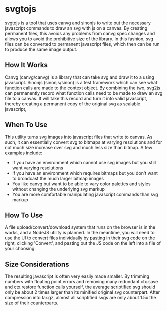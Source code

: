 # svgtojs
svgtojs is a tool that uses canvg and sinonjs to write out the necessary javascript commands to draw an svg with js on a canvas. By creating permanent files, this avoids any problems from canvg spec changes and allows you to avoid the prohibitive size of the library. In this fashion, svg files can be converted to permanent javascript files, which then can be run to produce the same image output.

## How It Works
Canvg (canvg/canvg) is a library that can take svg and draw it to a <canvas> using javascript. Sinonjs (sinonjs/sinon) is a test framework which can see what function calls are made to the <canvas> context object. By combining the two, svg2js can permanently record what function calls need to be made to draw an svg file to a canvas. It will take this record and turn it into valid javascript, thereby creating a permanent copy of the original svg as scalable javascript,

## When To Use
This utility turns svg images into javascript files that write to canvas. As such, it can essentially convert svg to bitmaps at varying resolutions and for not much size increase over svg and much less size than bitmap.
A few examples include:
- If you have an environment which cannot use svg images but you still want varying resolutions
- If you have an environment which requires bitmaps but you don't want to broadcast the much larger bitmap images
- You like canvg but want to be able to vary color palettes and styles without changing the underlying svg markup
- You are more comfortable manipulating javascript commands than svg markup

## How To Use
A file upload/convert/download system that runs on the browser is in the works, and a NodeJS utility is planned.
In the meantime, you will need to use the UI to convert files individually by pasting in their svg code on the right, clicking 'Convert', and pasting out the JS code on the left into a file of your choosing.

## Size Considerations
The resulting javascript is often very easily made smaller. By trimming numbers with floating point errors and removing many redundant ctx.save and ctx.restore function calls yourself, the average scriptified svg should only be about 2 times larger than its minified original svg counterpart. After compression into tar.gz, almost all scriptified svgs are only about 1.5x the size of their counterparts.
